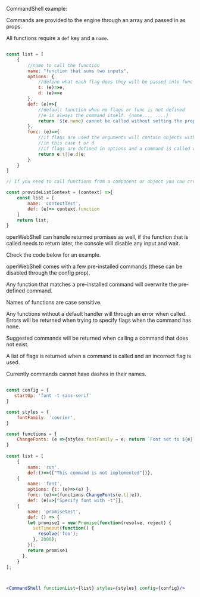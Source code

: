 CommandShell example:

Commands are provided to the engine through an array and passed in as props.

All functions require a `def` key and a `name`. 

```js static

const list = [
    {
        //name to call the function
        name: "function that sums two inputs",
        options: {
            //define what each flag does they will be passed into func below
            t: (e)=>e,
            d: (e)=>e
        },
        def: (e)=>{
            //default function when no flags or func is not defined
            //e is always the command itself. {name..., ....}
            return `${e.name} cannot be called without setting the proper flags` 
        },
        func: (e)=>{
            //if flags are used the arguments will contain objects with their key set to the flag
            //in this case t or d 
            //if flags are defined in options and a command is called with a parameter. the parameter will be passed to this function.
            return e.t||e.d|e;
        }
    }
]

// If you need to call functions from a component or object you can create the list like this, and pass in the context that is needed.

const provideListContext = (context) =>{
    const list = [
        name: 'contextTest',
        def: (e)=> context.function
    ]
    return list;
}

```

openWebShell can handle returned promises as well, if the function that is called needs to return later, the console will disable any input and wait.

Check the code below for an example.

openWebShell comes with a few pre-installed commands (these can be disabled through the config prop).

Any function that matches a pre-installed command will overwrite the pre-defined command. 

Names of functions are case sensitive.

Any functions without a default handler will through an error when called. Errors will be returned when trying to specify flags when the command has none.

Suggested commands will be returned when calling a command that does not exist.

A list of flags is returned when a command is called and an incorrect flag is used.

Currently commands cannot have dashes in their names.

```jsx inside Markdown

const config = {
   startUp: 'font -t sans-serif'
}

const styles = {
    fontFamily: 'courier',
}

const functions = {
    ChangeFonts: (e =>{styles.fontFamily = e; return `Font set to ${e}`})
}
 
const list = [
    {
        name: 'run', 
        def:()=>(["This command is not implemented"])},
    {
        name: 'font', 
        options: {t: (e)=>(e) }, 
        func: (e)=>(functions.ChangeFonts(e.t||e)), 
        def: (e)=>["Specify font with -t"]},
    {  
        name: 'promisetest',
        def: () => {
        let promise1 = new Promise(function(resolve, reject) {
          setTimeout(function() {
            resolve('foo');
          }, 2000);
        });
        return promise1
      },
    }
];



<CommandShell functionList={list} styles={styles} config={config}/>
```
